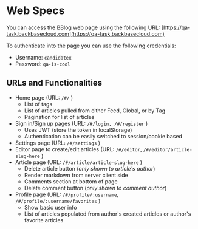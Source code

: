 # Web Specs

You can access the BBlog web page using the following URL: [https://qa-task.backbasecloud.com](https://qa-task.backbasecloud.com)

To authenticate into the page you can use the following credentials:
* Username: `candidatex`
* Password: `qa-is-cool`

## URLs and Functionalities

- Home page (URL: `/#/` )
  - List of tags
  - List of articles pulled from either Feed, Global, or by Tag
  - Pagination for list of articles
- Sign in/Sign up pages (URL: `/#/login, /#/register` )
  - Uses JWT (store the token in localStorage)
  - Authentication can be easily switched to session/cookie based
- Settings page (URL: `/#/settings` )
- Editor page to create/edit articles (URL: `/#/editor`, `/#/editor/article-slug-here` )
- Article page (URL: `/#/article/article-slug-here` )
  - Delete article button (_only shown to article's author_)
  - Render markdown from server client side
  - Comments section at bottom of page
  - Delete comment button (_only shown to comment author_)
- Profile page (URL: `/#/profile/:username`, `/#/profile/:username/favorites` )
  - Show basic user info
  - List of articles populated from author's created articles or author's favorite articles
